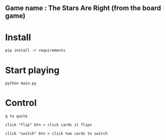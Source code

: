 ## Game name : The Stars Are Right (from the board game)

# Install
```
pip install -r requirements
```

# Start playing
```
python main.py
```

# Control
```
q to quite

click "flip" btn > click cards it flips

click "switch" btn > click two cards to switch


```
